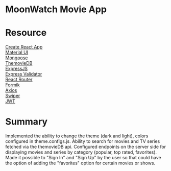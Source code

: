 # MoonWatch Movie App

# Resource

[Create React App](https://create-react-app.dev/)<br>
[Material UI](https://create-react-app.dev/)<br>
[Mongoose](https://mongoosejs.com/)<br>
[ThemovieDB](https://www.themoviedb.org/)<br>
[ExpressJS](https://expressjs.com/)<br>
[Express Validator](https://express-validator.github.io/docs/)<br>
[React Router](https://reactrouter.com/)<br>
[Formik](https://formik.org/)<br>
[Axios](https://axios-http.com/)<br>
[Swiper](https://swiperjs.com/)<br>
[JWT](https://github.com/auth0/node-jsonwebtoken)<br>

# Summary

Implemented the ability to change the theme (dark and light), colors configured in theme.configs.js. 
Ability to search for movies and TV series fetched via the themovieDB api. Configured endpoints on the server side for displaying movies and series by category (popular, top rated, favorites).
Made it possible to "Sign In" and "Sign Up" by the user so that could have the option of adding the "favorites" option for certain movies or shows.

